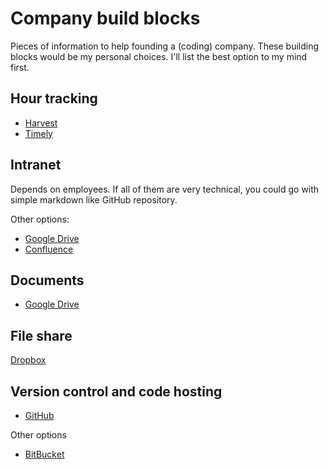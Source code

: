 # Company build blocks

Pieces of information to help founding a (coding) company. These building blocks would be my personal choices. I'll list the best option to my mind first.

## Hour tracking

* [Harvest](http://www.getharvest.com/)
* [Timely](http://www.timelyapp.com/)

## Intranet

Depends on employees. If all of them are very technical, you could go with simple markdown like GitHub repository.

Other options:

* [Google Drive](https://drive.google.com)
* [Confluence](https://www.atlassian.com/software/confluence)

## Documents

* [Google Drive](https://drive.google.com)

## File share

[Dropbox](https://www.dropbox.com/)

## Version control and code hosting

* [GitHub](https://github.com)

Other options

* [BitBucket](https://bitbucket.com)


